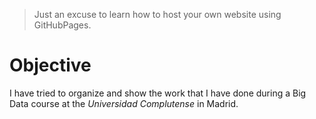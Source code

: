 > Just an excuse to learn how to host your own website using GitHubPages.

# Objective
I have tried to organize and show the work that I have done during a Big Data course at the *Universidad Complutense* in Madrid.
